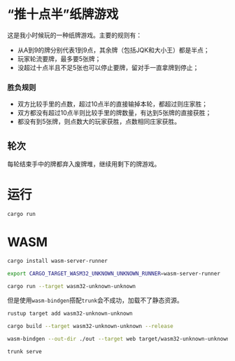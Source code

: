 # “推十点半”纸牌游戏

这是我小时候玩的一种纸牌游戏。主要的规则有：
- 从A到9的牌分别代表1到9点，其余牌（包括JQK和大小王）都是半点；
- 玩家轮流要牌，最多要5张牌；
- 没超过十点半且不足5张也可以停止要牌，留对手一直拿牌到停止；

### 胜负规则
- 双方比较手里的点数，超过10点半的直接输掉本轮，都超过则庄家胜；
- 双方都没有超过10点半则比较手里的牌数量，有达到5张牌的直接获胜；
- 都没有到5张牌，则点数大的玩家获胜，点数相同庄家获胜。

## 轮次
每轮结束手中的牌都弃入废牌堆，继续用剩下的牌游戏。

# 运行
```bash
cargo run
```

# WASM
```bash
cargo install wasm-server-runner

export CARGO_TARGET_WASM32_UNKNOWN_UNKNOWN_RUNNER=wasm-server-runner

cargo run --target wasm32-unknown-unknown

```


但是使用`wasm-bindgen`搭配`trunk`会不成功，加载不了静态资源。
```bash
rustup target add wasm32-unknown-unknown

cargo build --target wasm32-unknown-unknown --release

wasm-bindgen --out-dir ./out --target web target/wasm32-unknown-unknown/release/poker-of-ten-half.wasm

trunk serve
```